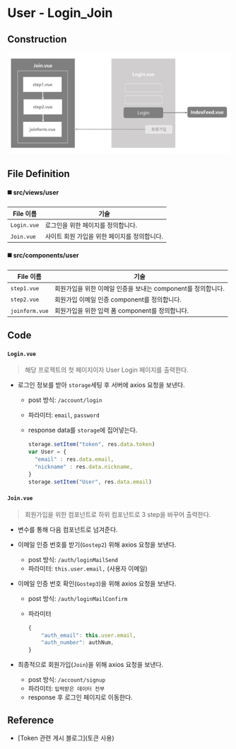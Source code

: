 # User - Login_Join

## Construction

![user_login_join](../images/user_login_join.png)



## File Definition

#### :black_medium_square: src/views/user

| File 이름   | 기술                                         |
| ----------- | -------------------------------------------- |
| `Login.vue` | 로그인을 위한 페이지를 정의합니다.           |
| `Join.vue`  | 사이트 회원 가입을 위한 페이지를 정의합니다. |

#### :black_medium_square: src/components/user

| File 이름      | 기술                                                         |
| -------------- | ------------------------------------------------------------ |
| `step1.vue`    | 회원가입을 위한 이메일 인증을 보내는 component를 정의합니다. |
| `step2.vue`    | 회원가입 이메일 인증 component를 정의합니다.                 |
| `joinform.vue` | 회원가입을 위한 입력 폼 component를 정의합니다.              |



## Code

#### `Login.vue`

> 해당 프로젝트의 첫 페이지이자 User Login 페이지를 출력한다.

- 로그인 정보를 받아 `storage`세팅 후 서버에 axios 요청을 보낸다.

  - post 방식: `/account/login`

  - 파라미터: `email`, `password`

  - response data를 `storage`에 집어넣는다.

    ```javascript
    storage.setItem("token", res.data.token)
    var User = {
      "email" : res.data.email,
      "nickname" : res.data.nickname,
    }
    storage.setItem("User", res.data.email)
    ```

    

#### `Join.vue`

> 회원가입을 위한 컴포넌트로 하위 컴포넌트로 3 step을 바꾸어 출력한다.

- 변수를 통해 다음 컴포넌트로 넘겨준다.

- 이메일 인증 번호를 받기(`Gostep2`) 위해 axios 요청을 보낸다. 

  - post 방식: `/auth/loginMailSend`
  - 파라미터: `this.user.email,` (사용자 이메일)

- 이메일 인증 번호 확인(`Gostep3`)을 위해 axios 요청을 보낸다.

  - post 방식: `/auth/loginMailConfirm`

  - 파라미터

    ```javascript
    {
        "auth_email": this.user.email,
        "auth_number": authNum,
    }
    ```

- 최종적으로 회원가입(`Join`)을 위해 axios 요청을 보낸다.

  - post 방식: `/account/signup`
  - 파라미터: `입력받은 데이터 전부`
  - response 후 로그인 페이지로 이동한다.

  

## Reference

- [Token 관련 게시 블로그](토큰 사용)